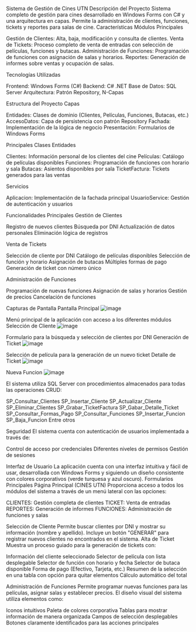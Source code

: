 Sistema de Gestión de Cines UTN
Descripción del Proyecto
Sistema completo de gestión para cines desarrollado en Windows Forms con C# y una arquitectura en capas. Permite la administración de clientes, funciones, tickets y reportes para salas de cine.
Características
Módulos Principales

Gestión de Clientes: Alta, baja, modificación y consulta de clientes.
Venta de Tickets: Proceso completo de venta de entradas con selección de películas, funciones y butacas.
Administración de Funciones: Programación de funciones con asignación de salas y horarios.
Reportes: Generación de informes sobre ventas y ocupación de salas.

Tecnologías Utilizadas

Frontend: Windows Forms (C#)
Backend: C# .NET
Base de Datos: SQL Server
Arquitectura: Patrón Repository, N-Capas

Estructura del Proyecto
Capas

Entidades: Clases de dominio (Clientes, Películas, Funciones, Butacas, etc.)
AccesoDatos: Capa de persistencia con patrón Repository
Fachada: Implementación de la lógica de negocio
Presentación: Formularios de Windows Forms

Principales Clases
Entidades

Clientes: Información personal de los clientes del cine
Películas: Catálogo de películas disponibles
Funciones: Programación de funciones con horario y sala
Butacas: Asientos disponibles por sala
TicketFactura: Tickets generados para las ventas

Servicios

Aplicacion: Implementación de la fachada principal
UsuarioService: Gestión de autenticación y usuarios

Funcionalidades Principales
Gestión de Clientes

Registro de nuevos clientes
Búsqueda por DNI
Actualización de datos personales
Eliminación lógica de registros

Venta de Tickets

Selección de cliente por DNI
Catálogo de películas disponibles
Selección de función y horario
Asignación de butacas
Múltiples formas de pago
Generación de ticket con número único

Administración de Funciones

Programación de nuevas funciones
Asignación de salas y horarios
Gestión de precios
Cancelación de funciones

Capturas de Pantalla
Pantalla Principal
![image](https://github.com/user-attachments/assets/78d13b57-ca94-4d5a-ac4f-14fae9206bca)


Menú principal de la aplicación con acceso a los diferentes módulos
Selección de Cliente
![image](https://github.com/user-attachments/assets/f125fd4b-3350-489a-b830-9a1a852a867d)

Formulario para la búsqueda y selección de clientes por DNI
Generación de Ticket
![image](https://github.com/user-attachments/assets/f695ff25-d39e-400a-b7db-f23c3d510af4)

Selección de película para la generación de un nuevo ticket
Detalle de Ticket
![image](https://github.com/user-attachments/assets/043da727-3e6d-4cc0-88e2-91d708611ffc)

Nueva Funcion
![image](https://github.com/user-attachments/assets/fd773708-04ee-4b8f-81e6-36d1e355d400)

El sistema utiliza SQL Server con procedimientos almacenados para todas las operaciones CRUD:

SP_Consultar_Clientes
SP_Insertar_Cliente
SP_Actualizar_Cliente
SP_Eliminar_Clientes
SP_Grabar_TicketFactura
SP_Gabar_Detalle_Ticket
SP_Consultar_Formas_Pago
SP_Consultar_Funciones
SP_Insertar_Funcion
SP_Baja_Funcion
Entre otros

Seguridad
El sistema cuenta con autenticación de usuarios implementada a través de:

Control de acceso por credenciales
Diferentes niveles de permisos
Gestión de sesiones

Interfaz de Usuario
La aplicación cuenta con una interfaz intuitiva y fácil de usar, desarrollada con Windows Forms y siguiendo un diseño consistente con colores corporativos (verde turquesa y azul oscuro).
Formularios Principales
Página Principal (CINES UTN)
Proporciona acceso a todos los módulos del sistema a través de un menú lateral con las opciones:

CLIENTES: Gestión completa de clientes
TICKET: Venta de entradas
REPORTES: Generación de informes
FUNCIONES: Administración de funciones y salas

Selección de Cliente
Permite buscar clientes por DNI y mostrar su información (nombre y apellido). Incluye un botón "GENERAR" para registrar nuevos clientes no encontrados en el sistema.
Alta de Ticket
Muestra un proceso guiado para la generación de tickets con:

Información del cliente seleccionado
Selector de película con lista desplegable
Selector de función con horario y fecha
Selector de butaca disponible
Forma de pago (Efectivo, Tarjeta, etc.)
Resumen de la selección en una tabla con opción para quitar elementos
Cálculo automático del total

Administración de Funciones
Permite programar nuevas funciones para las películas, asignar salas y establecer precios.
El diseño visual del sistema utiliza elementos como:

Iconos intuitivos
Paleta de colores corporativa
Tablas para mostrar información de manera organizada
Campos de selección desplegables
Botones claramente identificados para las acciones principales

